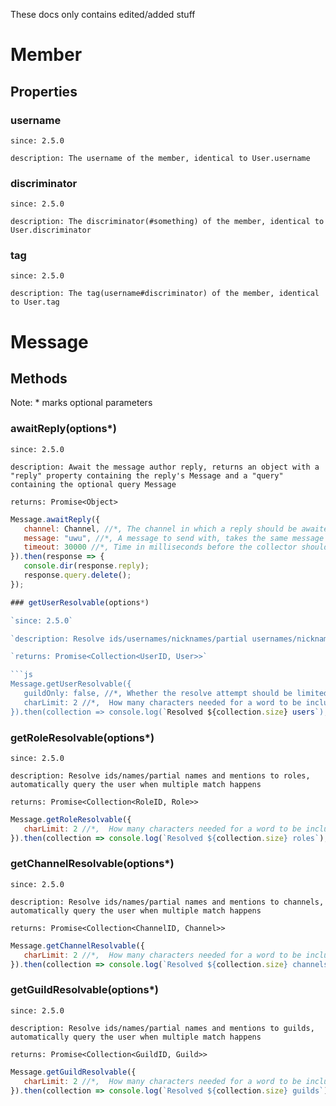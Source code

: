 These docs only contains edited/added stuff
# Member

## Properties

### username

`since: 2.5.0`

`description: The username of the member, identical to User.username`
   
### discriminator

`since: 2.5.0`

`description: The discriminator(#something) of the member, identical to User.discriminator`
   
### tag

`since: 2.5.0`

`description: The tag(username#discriminator) of the member, identical to User.tag`

# Message

## Methods

Note: * marks optional parameters

### awaitReply(options*)
`since: 2.5.0`

`description: Await the message author reply, returns an object with a "reply" property containing the reply's Message and a "query" containing the optional query Message`

`returns: Promise<Object>`

```js
Message.awaitReply({
   channel: Channel, //*, The channel in which a reply should be awaited, default is this
   message: "uwu", //*, A message to send with, takes the same message structure than Channel.send()
   timeout: 30000 //*, Time in milliseconds before the collector should end, default is 60000
}).then(response => {
   console.dir(response.reply);
   response.query.delete();
});

### getUserResolvable(options*)

`since: 2.5.0`

`description: Resolve ids/usernames/nicknames/partial usernames/nicknames(and mentions) to users, automatically query the user when multiple match happens`

`returns: Promise<Collection<UserID, User>>`

```js
Message.getUserResolvable({
   guildOnly: false, //*, Whether the resolve attempt should be limited to only this guild members, default is true
   charLimit: 2 //*,  How many characters needed for a word to be included in the resolve attempt
}).then(collection => console.log(`Resolved ${collection.size} users`);
```

### getRoleResolvable(options*)

`since: 2.5.0`

`description: Resolve ids/names/partial names and mentions to roles, automatically query the user when multiple match happens`

`returns: Promise<Collection<RoleID, Role>>`

```js
Message.getRoleResolvable({
   charLimit: 2 //*,  How many characters needed for a word to be included in the resolve attempt
}).then(collection => console.log(`Resolved ${collection.size} roles`);
```

### getChannelResolvable(options*)

`since: 2.5.0`

`description: Resolve ids/names/partial names and mentions to channels, automatically query the user when multiple match happens`

`returns: Promise<Collection<ChannelID, Channel>>`

```js
Message.getChannelResolvable({
   charLimit: 2 //*,  How many characters needed for a word to be included in the resolve attempt
}).then(collection => console.log(`Resolved ${collection.size} channels`);
```

### getGuildResolvable(options*)

`since: 2.5.0`

`description: Resolve ids/names/partial names and mentions to guilds, automatically query the user when multiple match happens`

`returns: Promise<Collection<GuildID, Guild>>`

```js
Message.getGuildResolvable({
   charLimit: 2 //*,  How many characters needed for a word to be included in the resolve attempt
}).then(collection => console.log(`Resolved ${collection.size} guilds`);
```


   
    
